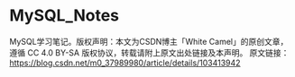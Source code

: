 # MySQL_Notes
MySQL学习笔记。版权声明：本文为CSDN博主「White Camel」的原创文章，遵循 CC 4.0 BY-SA 版权协议，转载请附上原文出处链接及本声明。 原文链接：https://blog.csdn.net/m0_37989980/article/details/103413942
